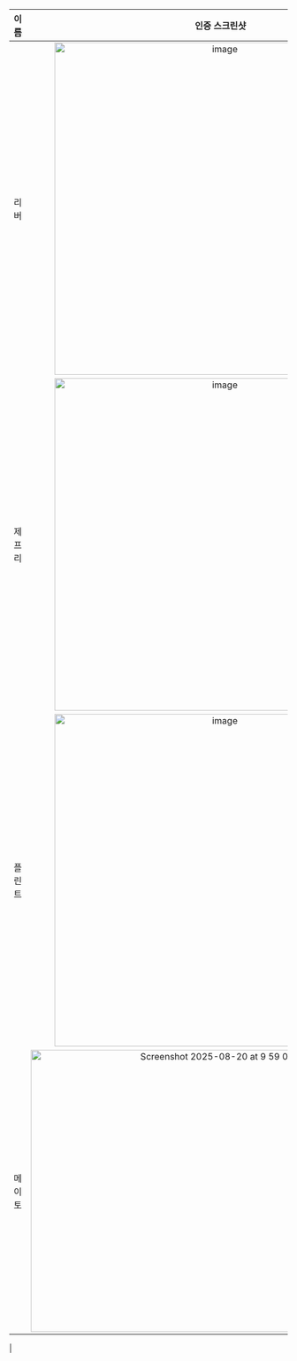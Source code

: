 | **이름** | **인증 스크린샷** |
|:--------:|:-----------------:|
| 리버   | <img width="600" alt="image" src="https://github.com/user-attachments/assets/b23eb9a7-ef4c-4144-a8b0-ed4a6e33bb1f" /> |
| 제프리 | <img width="600" alt="image" src="https://github.com/user-attachments/assets/503fa935-4ed2-4fe8-a6ad-237b20834e19" />|
| 플린트 | <img width="600" alt="image" src="https://github.com/user-attachments/assets/b23eb9a7-ef4c-4144-a8b0-ed4a6e33bb1f" /> |
| 메이토 | <img width="687" height="509" alt="Screenshot 2025-08-20 at 9 59 00 AM" src="https://github.com/user-attachments/assets/9e1a1539-5c3c-4093-8b87-e0ceb6e930cd" />
 |
